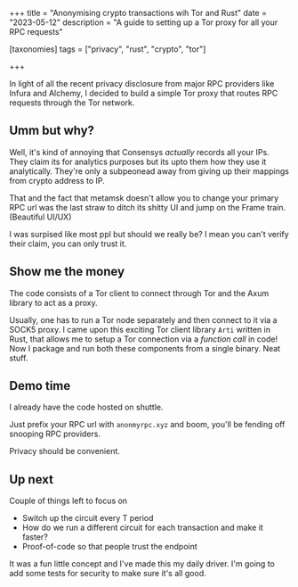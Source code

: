 +++
title = "Anonymising crypto transactions wih Tor and Rust"
date = "2023-05-12"
description = "A guide to setting up a Tor proxy for all your RPC requests"

[taxonomies]
tags = ["privacy", "rust", "crypto", "tor"]

+++

In light of all the recent privacy disclosure from major RPC providers like Infura and Alchemy, I decided to build a simple Tor proxy that routes RPC requests through the Tor network.

## Umm but why?

Well, it's kind of annoying that Consensys *actually* records all your IPs. They claim its for analytics purposes but its upto them how they use it analytically. They're only a subpeonead away from giving up their mappings from crypto address to IP. 

That and the fact that metamsk doesn't allow you to change your primary RPC url was the last straw to ditch its shitty UI and jump on the Frame train. (Beautiful UI/UX)

I was surpised like most ppl but should we really be? I mean you can't verify their claim, you can only trust it. 

## Show me the money

The code consists of a Tor client to connect through Tor and the Axum library to act as a proxy. 

Usually, one has to run a Tor node separately and then connect to it via a SOCK5 proxy. I came upon this exciting Tor client library `Arti` written in Rust, that allows me to setup a Tor connection via a *function call* in code!
Now I package and run both these components from a single binary. Neat stuff. 

## Demo time

I already have the code hosted on shuttle. 

Just prefix your RPC url with `anonmyrpc.xyz` and boom, you'll be fending off snooping RPC providers.

Privacy should be convenient.

## Up next

Couple of things left to focus on

- Switch up the circuit every T period
- How do we run a different circuit for each transaction and make it faster?
- Proof-of-code so that people trust the endpoint

It was a fun little concept and I've made this my daily driver. I'm going to add some tests for security to make sure it's all good.
